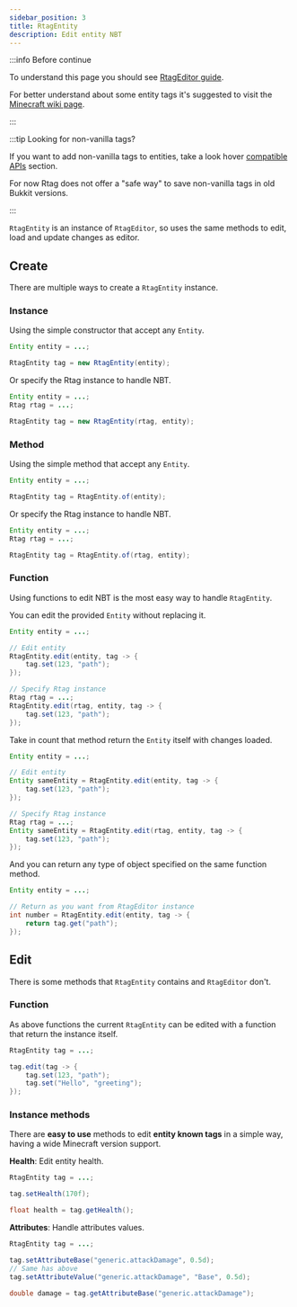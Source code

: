 ```yaml
---
sidebar_position: 3
title: RtagEntity
description: Edit entity NBT
---
```


:::info Before continue

To understand this page you should see [RtagEditor guide](/usage/editor.md).

For better understand about some entity tags it's suggested to visit the [Minecraft wiki page](https://minecraft.fandom.com/wiki/Entity_format).

:::

:::tip Looking for non-vanilla tags?

If you want to add non-vanilla tags to entities, take a look hover [compatible APIs](/feature/compatible.md) section.

For now Rtag does not offer a "safe way" to save non-vanilla tags in old Bukkit versions.

:::

`RtagEntity` is an instance of `RtagEditor`, so uses the same methods to edit, load and update changes as editor.

## Create

There are multiple ways to create a `RtagEntity` instance.

### Instance

Using the simple constructor that accept any `Entity`.

```java
Entity entity = ...;

RtagEntity tag = new RtagEntity(entity);
```

Or specify the Rtag instance to handle NBT.

```java
Entity entity = ...;
Rtag rtag = ...;

RtagEntity tag = new RtagEntity(rtag, entity);
```

### Method

Using the simple method that accept any `Entity`.

```java
Entity entity = ...;

RtagEntity tag = RtagEntity.of(entity);
```

Or specify the Rtag instance to handle NBT.

```java
Entity entity = ...;
Rtag rtag = ...;

RtagEntity tag = RtagEntity.of(rtag, entity);
```

### Function

Using functions to edit NBT is the most easy way to handle `RtagEntity`.

You can edit the provided `Entity` without replacing it.

```java
Entity entity = ...;

// Edit entity
RtagEntity.edit(entity, tag -> {
	tag.set(123, "path");
});

// Specify Rtag instance
Rtag rtag = ...;
RtagEntity.edit(rtag, entity, tag -> {
	tag.set(123, "path");
});
```

Take in count that method return the `Entity` itself with changes loaded.

```java
Entity entity = ...;

// Edit entity
Entity sameEntity = RtagEntity.edit(entity, tag -> {
	tag.set(123, "path");
});

// Specify Rtag instance
Rtag rtag = ...;
Entity sameEntity = RtagEntity.edit(rtag, entity, tag -> {
	tag.set(123, "path");
});
```

And you can return any type of object specified on the same function method.

```java
Entity entity = ...;

// Return as you want from RtagEditor instance
int number = RtagEntity.edit(entity, tag -> {
	return tag.get("path");
});
```

## Edit

There is some methods that `RtagEntity` contains and `RtagEditor` don't.

### Function

As above functions the current `RtagEntity` can be edited with a function that return the instance itself.

```java
RtagEntity tag = ...;

tag.edit(tag -> {
	tag.set(123, "path");
	tag.set("Hello", "greeting");
});
```

### Instance methods

There are **easy to use** methods to edit **entity known tags** in a simple way, having a wide Minecraft version support.

**Health**: Edit entity health.

```java
RtagEntity tag = ...;

tag.setHealth(170f);

float health = tag.getHealth();
```

**Attributes**: Handle attributes values.

```java
RtagEntity tag = ...;

tag.setAttributeBase("generic.attackDamage", 0.5d);
// Same has above
tag.setAttributeValue("generic.attackDamage", "Base", 0.5d);

double damage = tag.getAttributeBase("generic.attackDamage");
```